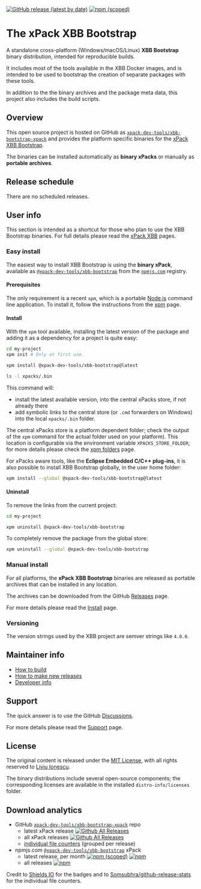 
[![GitHub release (latest by date)](https://img.shields.io/github/v/release/xpack-dev-tools/xbb-bootstrap-xpack)](https://github.com/xpack-dev-tools/xbb-bootstrap-xpack/releases)
[![npm (scoped)](https://img.shields.io/npm/v/@xpack-dev-tools/xbb-bootstrap.svg)](https://www.npmjs.com/package/@xpack-dev-tools/xbb-bootstrap/)

# The xPack XBB Bootstrap

A standalone cross-platform (Windows/macOS/Linux) **XBB Bootstrap**
binary distribution, intended for reproducible builds.

It includes most of the tools available in the XBB Docker images,
and is intended to be used to bootstrap the creation of separate
packages with these tools.

In addition to the the binary archives and the package meta data,
this project also includes the build scripts.

## Overview

This open source project is hosted on GitHub as
[`xpack-dev-tools/xbb-bootstrap-xpack`](https://github.com/xpack-dev-tools/xbb-bootstrap-xpack)
and provides the platform specific binaries for the
[xPack XBB Bootstrap](https://xpack.github.io/xbb-bootstrap/).

The binaries can be installed automatically as **binary xPacks** or manually as
**portable archives**.

## Release schedule

There are no scheduled releases.

## User info

This section is intended as a shortcut for those who plan
to use the XBB Bootstrap binaries. For full details please read the
[xPack XBB](https://xpack.github.io/xbb/) pages.

### Easy install

The easiest way to install XBB Bootstrap is using the **binary xPack**, available as
[`@xpack-dev-tools/xbb-bootstrap`](https://www.npmjs.com/package/@xpack-dev-tools/xbb-bootstrap)
from the [`npmjs.com`](https://www.npmjs.com) registry.

#### Prerequisites

The only requirement is a recent
`xpm`, which is a portable
[Node.js](https://nodejs.org) command line application. To install it,
follow the instructions from the
[xpm](https://xpack.github.io/xpm/install/) page.

#### Install

With the `xpm` tool available, installing
the latest version of the package and adding it as
a dependency for a project is quite easy:

```sh
cd my-project
xpm init # Only at first use.

xpm install @xpack-dev-tools/xbb-bootstrap@latest

ls -l xpacks/.bin
```

This command will:

- install the latest available version,
into the central xPacks store, if not already there
- add symbolic links to the central store
(or `.cmd` forwarders on Windows) into
the local `xpacks/.bin` folder.

The central xPacks store is a platform dependent
folder; check the output of the `xpm` command for the actual
folder used on your platform).
This location is configurable via the environment variable
`XPACKS_STORE_FOLDER`; for more details please check the
[xpm folders](https://xpack.github.io/xpm/folders/) page.

For xPacks aware tools, like the **Eclipse Embedded C/C++ plug-ins**,
it is also possible to install XBB Bootstrap globally, in the user home folder:

```sh
xpm install --global @xpack-dev-tools/xbb-bootstrap@latest
```

#### Uninstall

To remove the links from the current project:

```sh
cd my-project

xpm uninstall @xpack-dev-tools/xbb-bootstrap
```

To completely remove the package from the global store:

```sh
xpm uninstall --global @xpack-dev-tools/xbb-bootstrap
```

### Manual install

For all platforms, the **xPack XBB Bootstrap**
binaries are released as portable
archives that can be installed in any location.

The archives can be downloaded from the
GitHub [Releases](https://github.com/xpack-dev-tools/xbb-bootstrap-xpack/releases/)
page.

For more details please read the
[Install](https://xpack.github.io/xbb-bootstrap/install/) page.

### Versioning

The version strings used by the XBB project are semver strings
like `4.0.0`.

## Maintainer info

- [How to build](https://github.com/xpack-dev-tools/xbb-bootstrap-xpack/blob/xpack/README-BUILD.md)
- [How to make new releases](https://github.com/xpack-dev-tools/xbb-bootstrap-xpack/blob/xpack/README-RELEASE.md)
- [Developer info](https://github.com/xpack-dev-tools/xbb-bootstrap-xpack/blob/xpack/README-DEVELOP.md)

## Support

The quick answer is to use the GitHub
[Discussions](https://github.com/xpack-dev-tools/xbb-bootstrap-xpack/discussions/).

For more details please read the
[Support](https://xpack.github.io/xbb-bootstrap/support/) page.

## License

The original content is released under the
[MIT License](https://opensource.org/licenses/MIT), with all rights
reserved to [Liviu Ionescu](https://github.com/ilg-ul/).

The binary distributions include several open-source components; the
corresponding licenses are available in the installed
`distro-info/licenses` folder.

## Download analytics

- GitHub [`xpack-dev-tools/xbb-bootstrap-xpack`](https://github.com/xpack-dev-tools/xbb-bootstrap-xpack/) repo
  - latest xPack release
[![Github All Releases](https://img.shields.io/github/downloads/xpack-dev-tools/xbb-bootstrap-xpack/latest/total.svg)](https://github.com/xpack-dev-tools/xbb-bootstrap-xpack/releases/)
  - all xPack releases [![Github All Releases](https://img.shields.io/github/downloads/xpack-dev-tools/xbb-bootstrap-xpack/total.svg)](https://github.com/xpack-dev-tools/xbb-bootstrap-xpack/releases/)
  - [individual file counters](https://somsubhra.github.io/github-release-stats/?username=xpack-dev-tools&repository=xbb-bootstrap-xpack) (grouped per release)
- npmjs.com [`@xpack-dev-tools/xbb-bootstrap`](https://www.npmjs.com/package/@xpack-dev-tools/xbb-bootstrap/) xPack
  - latest release, per month
[![npm (scoped)](https://img.shields.io/npm/v/@xpack-dev-tools/xbb-bootstrap.svg)](https://www.npmjs.com/package/@xpack-dev-tools/xbb-bootstrap/)
[![npm](https://img.shields.io/npm/dm/@xpack-dev-tools/xbb-bootstrap.svg)](https://www.npmjs.com/package/@xpack-dev-tools/xbb-bootstrap/)
  - all releases [![npm](https://img.shields.io/npm/dt/@xpack-dev-tools/xbb-bootstrap.svg)](https://www.npmjs.com/package/@xpack-dev-tools/xbb-bootstrap/)

Credit to [Shields IO](https://shields.io) for the badges and to
[Somsubhra/github-release-stats](https://github.com/Somsubhra/github-release-stats)
for the individual file counters.
